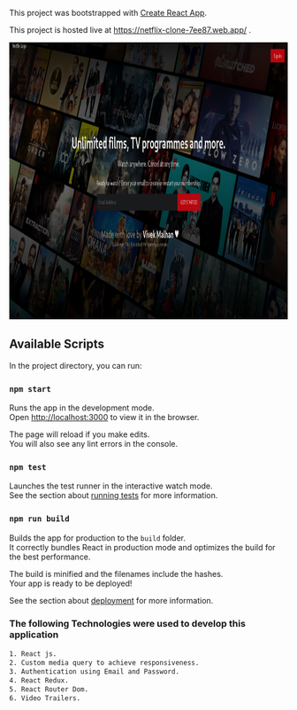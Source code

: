 This project was bootstrapped with [Create React App](https://github.com/facebook/create-react-app).

This project is hosted live at https://netflix-clone-7ee87.web.app/ .

<img style="height:500px" alt="netflix clone" src="public/Netflix-clone.jpg">

## Available Scripts

In the project directory, you can run:

### `npm start`

Runs the app in the development mode.<br />
Open [http://localhost:3000](http://localhost:3000) to view it in the browser.

The page will reload if you make edits.<br />
You will also see any lint errors in the console.

### `npm test`

Launches the test runner in the interactive watch mode.<br />
See the section about [running tests](https://facebook.github.io/create-react-app/docs/running-tests) for more information.

### `npm run build`

Builds the app for production to the `build` folder.<br />
It correctly bundles React in production mode and optimizes the build for the best performance.

The build is minified and the filenames include the hashes.<br />
Your app is ready to be deployed!

See the section about [deployment](https://facebook.github.io/create-react-app/docs/deployment) for more information.

### The following Technologies were used to develop this application

    1. React js.
    2. Custom media query to achieve responsiveness.
    3. Authentication using Email and Password.
    4. React Redux.
    5. React Router Dom.
    6. Video Trailers.
